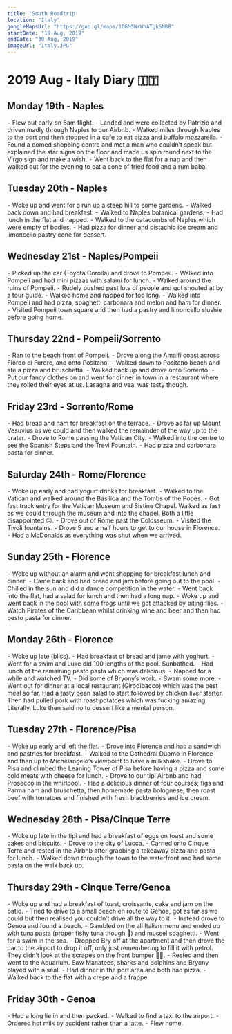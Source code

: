 ```yaml
---
title: 'South Roadtrip'
location: "Italy"
googleMapsUrl: "https://goo.gl/maps/1DGM5WrWnATgkSNB8"
startDate: "19 Aug, 2019"
endDate: "30 Aug, 2019"
imageUrl: "Italy.JPG"
---
```


# 2019 Aug - Italy Diary 🇮🇹

## Monday 19th - Naples
⁃ Flew out early on 6am flight.
⁃ Landed and were collected by Patrizio and driven madly through Naples to our Airbnb.
⁃ Walked miles through Naples to the port and then stopped in a cafe to eat pizza and buffalo mozzarella.
⁃ Found a domed shopping centre and met a man who couldn’t speak but explained the star signs on the floor and made us spin round next to the Virgo sign and make a wish.
⁃ Went back to the flat for a nap and then walked out for the evening to eat a cone of fried food and a rum baba.

## Tuesday 20th - Naples
⁃ Woke up and went for a run up a steep hill to some gardens.
⁃ Walked back down and had breakfast.
⁃ Walked to Naples botanical gardens.
⁃ Had lunch in the flat and napped.
⁃ Walked to the catacombs of Naples which were empty of bodies.
⁃ Had pizza for dinner and pistachio ice cream and limoncello pastry cone for dessert.

## Wednesday 21st - Naples/Pompeii
⁃ Picked up the car (Toyota Corolla) and drove to Pompeii.
⁃ Walked into Pompeii and had mini pizzas with salami for lunch.
⁃ Walked around the ruins of Pompeii.
⁃ Rudely pushed past lots of people and got shouted at by a tour guide.
⁃ Walked home and napped for too long.
⁃ Walked into Pompeii and had pizza, spaghetti carbonara and melon and ham for dinner.
⁃ Visited Pompeii town square and then had a pastry and limoncello slushie before going home.

## Thursday 22nd - Pompeii/Sorrento
⁃ Ran to the beach front of Pompeii.
⁃ Drove along the Amalfi coast across Fiordo di Furore, and onto Positano.
⁃ Walked down to Positano beach and ate a pizza and bruschetta.
⁃ Walked back up and drove onto Sorrento.
⁃ Put our fancy clothes on and went for dinner in town in a restaurant where they rolled their eyes at us. Lasagna and veal was tasty though.

## Friday 23rd - Sorrento/Rome
⁃ Had bread and ham for breakfast on the terrace.
⁃ Drove as far up Mount Vesuvius as we could and then walked the remainder of the way up to the crater.
⁃ Drove to Rome passing the Vatican City.
⁃ Walked into the centre to see the Spanish Steps and the Trevi Fountain.
⁃ Had pizza and carbonara pasta for dinner.

## Saturday 24th - Rome/Florence
⁃ Woke up early and had yogurt drinks for breakfast.
⁃ Walked to the Vatican and walked around the Basilica and the Tombs of the Popes.
⁃ Got fast track entry for the Vatican Museum and Sistine Chapel. Walked as fast as we could through the museum and into the chapel. Both a little disappointed 😔.
⁃ Drove out of Rome past the Colosseum.
⁃ Visited the Tivoli fountains.
⁃ Drove 5 and a half hours to get to our house in Florence.
⁃ Had a McDonalds as everything was shut when we arrived.

## Sunday 25th - Florence
⁃ Woke up without an alarm and went shopping for breakfast lunch and dinner.
⁃ Came back and had bread and jam before going out to the pool.
⁃ Chilled in the sun and did a dance competition in the water.
⁃ Went back into the flat, had a salad for lunch and then had a long nap.
⁃ Woke up and went back in the pool with some frogs until we got attacked by biting flies.
⁃ Watch Pirates of the Caribbean whilst drinking wine and beer and then had pesto pasta for dinner.

## Monday 26th - Florence
⁃ Woke up late (bliss).
⁃ Had breakfast of bread and jame with yoghurt.
⁃ Went for a swim and Luke did 100 lengths of the pool. Sunbathed.
⁃ Had lunch of the remaining pesto pasta which was delicious.
⁃ Napped for a while and watched TV.
⁃ Did some of Bryony’s work.
⁃ Swam some more.
⁃ Went out for dinner at a local restaurant (Girodibacco) which was the best meal so far. Had a tasty bean salad to start followed by chicken liver starter. Then had pulled pork with roast potatoes which was fucking amazing. Literally. Luke then said no to dessert like a mental person.

## Tuesday 27th - Florence/Pisa
⁃ Woke up early and left the flat.
⁃ Drove into Florence and had a sandwich and pastries for breakfast.
⁃ Walked to the Cathedral Duomo in Florence and then up to Michelangelo’s viewpoint to have a milkshake.
⁃ Drove to Pisa and climbed the Leaning Tower of Pisa before having a pizza and some cold meats with cheese for lunch.
⁃ Drove to our tipi Airbnb and had Prosecco in the whirlpool.
⁃ Had a delicious dinner of four courses; figs and Parma ham and bruschetta, then homemade pasta bolognese, then roast beef with tomatoes and finished with fresh blackberries and ice cream.

## Wednesday 28th - Pisa/Cinque Terre
⁃ Woke up late in the tipi and had a breakfast of eggs on toast and some cakes and biscuits.
⁃ Drove to the city of Lucca.
⁃ Carried onto Cinque Terre and rested in the Airbnb after grabbing a takeaway pizza and pasta for lunch.
⁃ Walked down through the town to the waterfront and had some pasta on the walk back up.

## Thursday 29th - Cinque Terre/Genoa
⁃ Woke up and had a breakfast of toast, croissants, cake and jam on the patio.
⁃ Tried to drive to a small beach en route to Genoa, got as far as we could but then realised you couldn’t drive all the way to it.
⁃ Instead drove to Genoa and found a beach.
⁃ Gambled on the all Italian menu and ended up with tuna pasta (proper fishy tuna though 🤢) and mussel spaghetti.
⁃ Went for a swim in the sea.
⁃ Dropped Bry off at the apartment and then drove the car to the airport to drop it off, only just remembering to fill it with petrol. They didn’t look at the scrapes on the front bumper 💪🏻.
⁃ Rested and then went to the Aquarium. Saw Manatees, sharks and dolphins and Bryony played with a seal.
⁃ Had dinner in the port area and both had pizza.
⁃ Walked back to the flat with a crepe and a frappe.

## Friday 30th - Genoa
⁃ Had a long lie in and then packed.
⁃ Walked to find a taxi to the airport.
⁃ Ordered hot milk by accident rather than a latte.
⁃ Flew home.